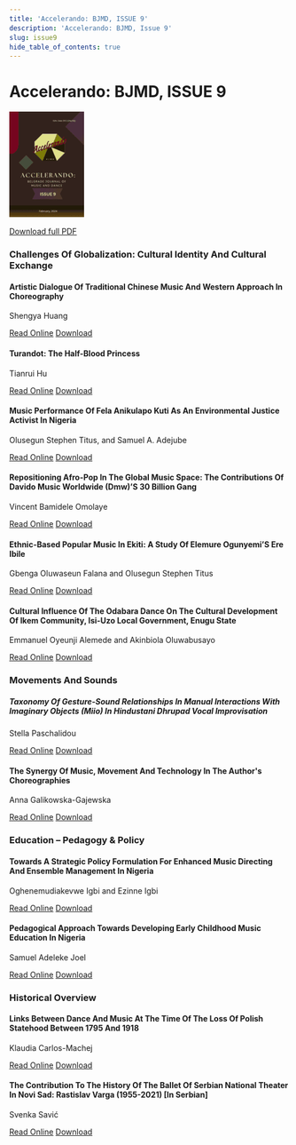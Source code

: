 ```yaml
---
title: 'Accelerando: BJMD, ISSUE 9'
description: 'Accelerando: BJMD, Issue 9'
slug: issue9
hide_table_of_contents: true
---
```


# Accelerando: BJMD, ISSUE 9

<!-- truncate -->


![Accelerndo: BJMD, Issue 9](./accelerandoBJMD2024.png)

[Download full PDF](https://drive.google.com/file/d/1Z-nqlv5mdvejn3Rfc0zp0cHqb8_H54bK/view?usp=sharing)

### Challenges Of Globalization: Cultural Identity And Cultural Exchange

#### Artistic Dialogue Of Traditional Chinese Music And Western Approach In Choreography

Shengya Huang

[Read Online](/articles/issue9/artistic-dialogue-of-traditional-chinese-music-and-western-approach-in-choreography) [Download](https://drive.google.com/file/d/1QUdEHuXJ8QPc1ysUJJ7fw6pLbbzxiUUn/view?usp=sharing)

#### Turandot: The Half-Blood Princess

Tianrui Hu

[Read Online](/articles/issue9/turandot-the-half-blood-princess) [Download](https://drive.google.com/file/d/1wF-pIFko5cS4uFC8yJq7tJXhYFCYRfua/view?usp=sharing)

#### Music Performance Of Fela Anikulapo Kuti As An Environmental Justice Activist In Nigeria

Olusegun Stephen Titus, and Samuel A. Adejube

[Read Online](/articles/issue9/music-performance-of-fela-anikulapo-kuti) [Download](https://drive.google.com/file/d/1OCWEoOAF-VoQKotAa67ScH9lvWJ_LW16/view?usp=sharing)

#### Repositioning Afro-Pop In The Global Music Space: The Contributions Of Davido Music Worldwide (Dmw)’S 30 Billion Gang

Vincent Bamidele Omolaye

[Read Online](/articles/issue9/the-contributions-of-davido-music-worldwide) [Download](https://drive.google.com/file/d/1kJxxTendwqEejc0iugQRurN4duKLs2aO/view?usp=sharing)

#### Ethnic-Based Popular Music In Ekiti: A Study Of Elemure Ogunyemi’S Ere Ibile

Gbenga Oluwaseun Falana and Olusegun Stephen Titus

[Read Online](/articles/issue9/ethnic-based-popular-music-in-ekiti) [Download](https://drive.google.com/file/d/1oinwtcTCnHpMaf7RtjyO_g3FRby26Zw8/view?usp=sharing)

#### Cultural Influence Of The Odabara Dance On The Cultural Development Of Ikem Community, Isi-Uzo Local Government, Enugu State

Emmanuel Oyeunji Alemede and Akinbiola Oluwabusayo

[Read Online](/articles/issue9/cultural-influence-of-the-odabara-dance-on-the-cultural-development-of-ikem-community) [Download](https://drive.google.com/file/d/1NYlU_t-IMowjUdg0rJbrh-qyjKxoSQKr/view?usp=sharing)

### Movements And Sounds

##### Taxonomy Of Gesture-Sound Relationships In Manual Interactions With Imaginary Objects (Miio) In Hindustani Dhrupad Vocal Improvisation

Stella Paschalidou

[Read Online](/articles/issue9/taxonomy-of-gesture-sound-relationships) [Download](https://drive.google.com/file/d/1fXhK513b7La1MnwYwZWpco46V5ZFVtXI/view?usp=sharing)

#### The Synergy Of Music, Movement And Technology In The Author's Choreographies

Anna Galikowska-Gajewska

[Read Online](/articles/issue9/the-synergy-of-music-movement-and-technology) [Download](https://drive.google.com/file/d/1jMmRlyq2ZT99dsnCk2CIrip9G8Dyh1Zs/view?usp=sharing)

### Education – Pedagogy & Policy

#### Towards A Strategic Policy Formulation For Enhanced Music Directing And Ensemble Management In Nigeria

Oghenemudiakevwe Igbi and Ezinne Igbi

[Read Online](/articles/issue9/towards-a-strategic-policy-formulation-for-enhanced-music-directing-and-ensemble-management-in-nigeria) [Download](https://drive.google.com/file/d/1PJxdmrf1Gk5EYOSnBV54d_y8ckKkp6wT/view?usp=sharing)

#### Pedagogical Approach Towards Developing Early Childhood Music Education In Nigeria

Samuel Adeleke Joel

[Read Online](/articles/issue9/pedagogical-approach-towards-developing-early-childhood-music-education) [Download](https://drive.google.com/file/d/1_97Vlkm6Vbuxi3WwZvp30rOyqDrqyKgI/view?usp=sharing)

### Historical Overview

#### Links Between Dance And Music At The Time Of The Loss Of Polish Statehood Between 1795 And 1918

Klaudia Carlos-Machej

[Read Online](/articles/issue9/links-between-dance-and-music-at-the-time-of-the-loss-of-polish-statehood) [Download](https://drive.google.com/file/d/1-elx42On_RU-TbKeVTPAEVzkLcCUu1sh/view?usp=sharing)

#### The Contribution To The History Of The Ballet Of Serbian National Theater In Novi Sad: Rastislav Varga (1955-2021) [In Serbian]

Svenka Savić

[Read Online](/articles/issue9/rastislav-varga) [Download](https://drive.google.com/file/d/1qYXrzx3dwayKq8GW0mSQ5cHYJOR_BFYb/view?usp=sharing)
